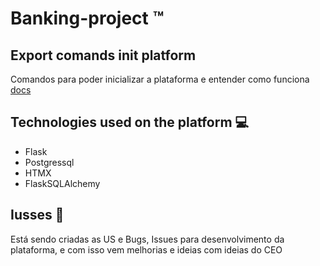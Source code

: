 # Banking-project ™️

## Export comands init platform
Comandos para poder inicializar a plataforma e entender como funciona <a href='docs/bs-system-develop.md'>docs</a>


## Technologies used on the platform 💻

- Flask 
- Postgressql
- HTMX
- FlaskSQLAlchemy


## Iusses 🚀
Está sendo criadas as US e Bugs, Issues para desenvolvimento da plataforma, e com isso vem melhorias e ideias com ideias do CEO 
